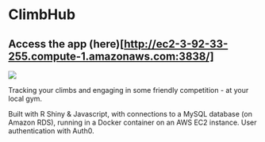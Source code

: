 # ClimbHub
## Access the app (here)[http://ec2-3-92-33-255.compute-1.amazonaws.com:3838/]

![](https://publicdomainvectors.org/photos/escalade.png)

Tracking your climbs and engaging in some friendly competition - at your local gym.

Built with R Shiny & Javascript, with connections to a MySQL database (on Amazon RDS), running in a Docker container on an AWS EC2 instance. User authentication with Auth0. 

